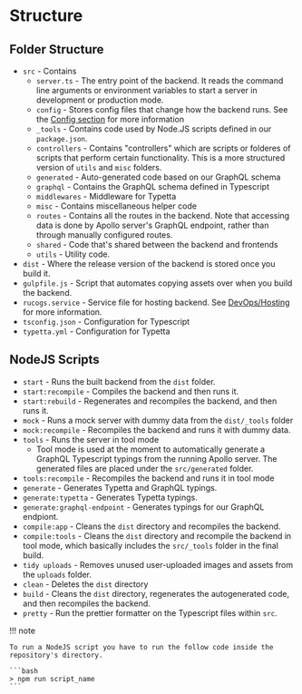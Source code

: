 # Structure

## Folder Structure

- `src` - Contains
  - `server.ts` - The entry point of the backend. It reads the command line arguments or environment variables to start a server in development or production mode.
  - `config` - Stores config files that change how the backend runs. See the [Config section](#config) for more information
  - `_tools` - Contains code used by Node.JS scripts defined in our `package.json`.
  - `controllers` - Contains "controllers" which are scripts or folderes of scripts that perform certain functionality. This is a more structured version of `utils` and `misc` folders.
  - `generated` - Auto-generated code based on our GraphQL schema
  - `graphql` - Contains the GraphQL schema defined in Typescript
  - `middlewares` - Middleware for Typetta
  - `misc` - Contains miscellaneous helper code
  - `routes` - Contains all the routes in the backend. Note that accessing data is done by Apollo server's GraphQL endpoint, rather than through manually configured routes.
  - `shared` - Code that's shared between the backend and frontends
  - `utils` - Utility code.
- `dist` - Where the release version of the backend is stored once you build it.
- `gulpfile.js` - Script that automates copying assets over when you build the backend.
- `rucogs.service` - Service file for hosting backend. See [DevOps/Hosting](../devops/hosting.md) for more information.
- `tsconfig.json` - Configuration for Typescript
- `typetta.yml` - Configuration for Typetta

## NodeJS Scripts

- `start` - Runs the built backend from the `dist` folder.
- `start:recompile` - Compiles the backend and then runs it.
- `start:rebuild` - Regenerates and recompiles the backend, and then runs it.
- `mock` - Runs a mock server with dummy data from the `dist/_tools` folder
- `mock:recompile` - Recompiles the backend and runs it with dummy data.
- `tools` - Runs the server in tool mode
  - Tool mode is used at the moment to automatically generate a GraphQL Typescript typings from the running Apollo server. The generated files are placed under the `src/generated` folder.
- `tools:recompile` - Recompiles the backend and runs it in tool mode
- `generate` - Generates Typetta and GraphQL typings.
- `generate:typetta` - Generates Typetta typings.
- `generate:graphql-endpoint` - Generates typings for our GraphQL endpiont.
- `compile:app` - Cleans the `dist` directory and recompiles the backend.
- `compile:tools` - Cleans the `dist` directory and recompile the backend in tool mode, which basically includes the `src/_tools` folder in the final build.
- `tidy uploads` - Removes unused user-uploaded images and assets from the `uploads` folder.
- `clean` - Deletes the `dist` directory
- `build` - Cleans the `dist` directory, regenerates the autogenerated code, and then recompiles the backend.
- `pretty` - Run the prettier formatter on the Typescript files within `src`.

!!! note

    To run a NodeJS script you have to run the follow code inside the repository's directory.

    ```bash
    > npm run script_name
    ```
